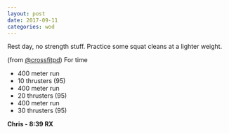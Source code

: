 ```yaml
---
layout: post
date: 2017-09-11
categories: wod
---
```


Rest day, no strength stuff. Practice some squat cleans at a lighter weight.

(from [@crossfitpd](http://crossfitpd.com)) For time
- 400 meter run
- 10 thrusters (95)
- 400 meter run
- 20 thrusters (95)
- 400 meter run
- 30 thrusters (95)

**Chris - <span>8:39 RX</span>**
